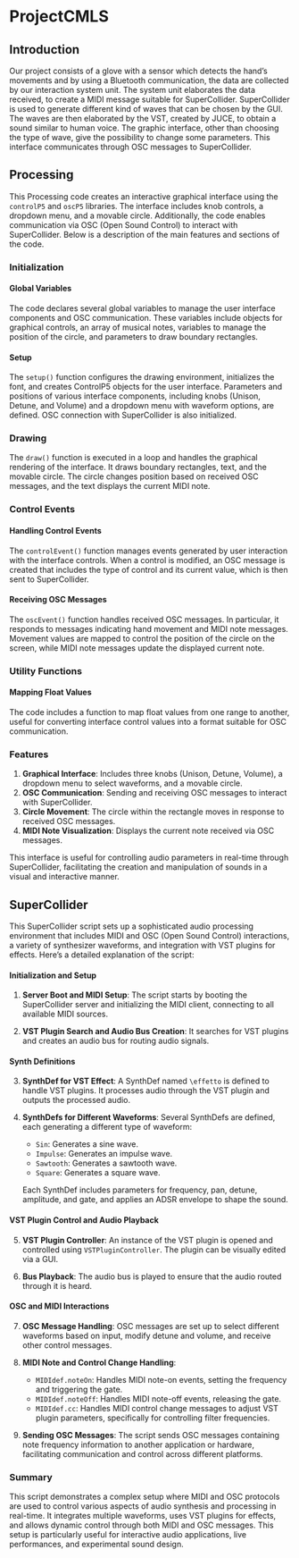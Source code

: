 # ProjectCMLS
## Introduction
Our project consists of a glove with a sensor which detects the hand’s movements and by using a Bluetooth communication, the data are collected by our interaction system unit. The system unit elaborates the data received, to create a MIDI message suitable for SuperCollider. SuperCollider is used to generate different kind of waves that can be chosen by the GUI. The waves are then elaborated by the VST, created by JUCE, to obtain a sound similar to human voice. The graphic interface, other than choosing the type of wave, give the possibility to change some parameters. This interface communicates through OSC messages to SuperCollider.

## Processing

This Processing code creates an interactive graphical interface using the `controlP5` and `oscP5` libraries. The interface includes knob controls, a dropdown menu, and a movable circle. Additionally, the code enables communication via OSC (Open Sound Control) to interact with SuperCollider. Below is a description of the main features and sections of the code.

### Initialization

#### Global Variables

The code declares several global variables to manage the user interface components and OSC communication. These variables include objects for graphical controls, an array of musical notes, variables to manage the position of the circle, and parameters to draw boundary rectangles.

#### Setup

The `setup()` function configures the drawing environment, initializes the font, and creates ControlP5 objects for the user interface. Parameters and positions of various interface components, including knobs (Unison, Detune, and Volume) and a dropdown menu with waveform options, are defined. OSC connection with SuperCollider is also initialized.

### Drawing

The `draw()` function is executed in a loop and handles the graphical rendering of the interface. It draws boundary rectangles, text, and the movable circle. The circle changes position based on received OSC messages, and the text displays the current MIDI note.

### Control Events

#### Handling Control Events

The `controlEvent()` function manages events generated by user interaction with the interface controls. When a control is modified, an OSC message is created that includes the type of control and its current value, which is then sent to SuperCollider.

#### Receiving OSC Messages

The `oscEvent()` function handles received OSC messages. In particular, it responds to messages indicating hand movement and MIDI note messages. Movement values are mapped to control the position of the circle on the screen, while MIDI note messages update the displayed current note.

### Utility Functions

#### Mapping Float Values

The code includes a function to map float values from one range to another, useful for converting interface control values into a format suitable for OSC communication.

### Features

1. **Graphical Interface**: Includes three knobs (Unison, Detune, Volume), a dropdown menu to select waveforms, and a movable circle.
2. **OSC Communication**: Sending and receiving OSC messages to interact with SuperCollider.
3. **Circle Movement**: The circle within the rectangle moves in response to received OSC messages.
4. **MIDI Note Visualization**: Displays the current note received via OSC messages.

This interface is useful for controlling audio parameters in real-time through SuperCollider, facilitating the creation and manipulation of sounds in a visual and interactive manner.


## SuperCollider

This SuperCollider script sets up a sophisticated audio processing environment that includes MIDI and OSC (Open Sound Control) interactions, a variety of synthesizer waveforms, and integration with VST plugins for effects. Here’s a detailed explanation of the script:

#### Initialization and Setup

1. **Server Boot and MIDI Setup**: 
   The script starts by booting the SuperCollider server and initializing the MIDI client, connecting to all available MIDI sources.

2. **VST Plugin Search and Audio Bus Creation**: 
   It searches for VST plugins and creates an audio bus for routing audio signals.

#### Synth Definitions

3. **SynthDef for VST Effect**: 
   A SynthDef named `\effetto` is defined to handle VST plugins. It processes audio through the VST plugin and outputs the processed audio.

4. **SynthDefs for Different Waveforms**: 
   Several SynthDefs are defined, each generating a different type of waveform:
   - `Sin`: Generates a sine wave.
   - `Impulse`: Generates an impulse wave.
   - `Sawtooth`: Generates a sawtooth wave.
   - `Square`: Generates a square wave.

   Each SynthDef includes parameters for frequency, pan, detune, amplitude, and gate, and applies an ADSR envelope to shape the sound.

#### VST Plugin Control and Audio Playback

5. **VST Plugin Controller**: 
   An instance of the VST plugin is opened and controlled using `VSTPluginController`. The plugin can be visually edited via a GUI.

6. **Bus Playback**: 
   The audio bus is played to ensure that the audio routed through it is heard.

#### OSC and MIDI Interactions

7. **OSC Message Handling**: 
   OSC messages are set up to select different waveforms based on input, modify detune and volume, and receive other control messages.

8. **MIDI Note and Control Change Handling**: 
   - `MIDIdef.noteOn`: Handles MIDI note-on events, setting the frequency and triggering the gate.
   - `MIDIdef.noteOff`: Handles MIDI note-off events, releasing the gate.
   - `MIDIdef.cc`: Handles MIDI control change messages to adjust VST plugin parameters, specifically for controlling filter frequencies.

9. **Sending OSC Messages**: 
   The script sends OSC messages containing note frequency information to another application or hardware, facilitating communication and control across different platforms.

### Summary

This script demonstrates a complex setup where MIDI and OSC protocols are used to control various aspects of audio synthesis and processing in real-time. It integrates multiple waveforms, uses VST plugins for effects, and allows dynamic control through both MIDI and OSC messages. This setup is particularly useful for interactive audio applications, live performances, and experimental sound design.
